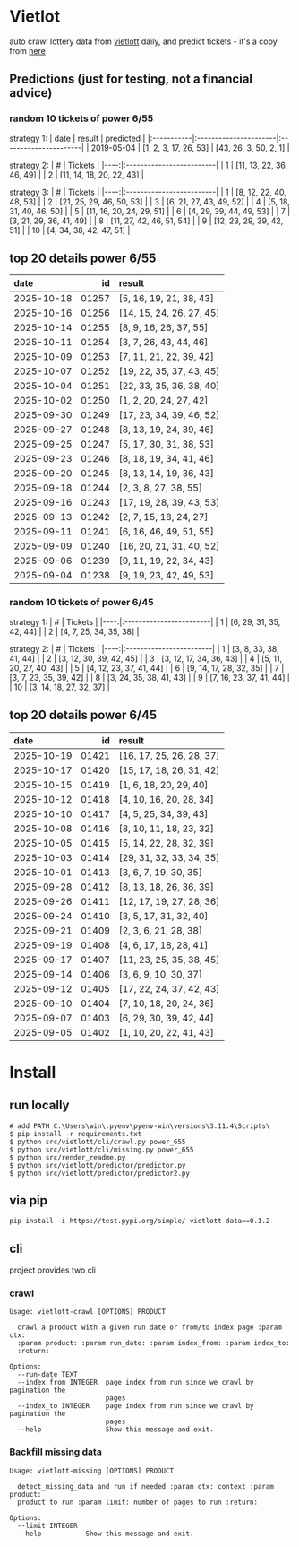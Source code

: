 # Vietlot
auto crawl lottery data from [vietlott](https://vietlott.vn) daily, and predict tickets - it's a copy from [here](https://github.com/vietvudanh/vietlott-data)
## Predictions (just for testing, not a financial advice)
### random 10 tickets of power 6/55

strategy 1:
| date       | result                | predicted             |
|:-----------|:----------------------|:----------------------|
| 2019-05-04 | [1, 2, 3, 17, 26, 53] | [43, 26, 3, 50, 2, 1] |

strategy 2:
|   # | Tickets                  |
|----:|:-------------------------|
|   1 | [11, 13, 22, 36, 46, 49] |
|   2 | [11, 14, 18, 20, 22, 43] |

strategy 3:
|   # | Tickets                  |
|----:|:-------------------------|
|   1 | [8, 12, 22, 40, 48, 53]  |
|   2 | [21, 25, 29, 46, 50, 53] |
|   3 | [6, 21, 27, 43, 49, 52]  |
|   4 | [5, 18, 31, 40, 46, 50]  |
|   5 | [11, 16, 20, 24, 29, 51] |
|   6 | [4, 29, 39, 44, 49, 53]  |
|   7 | [3, 21, 29, 36, 41, 49]  |
|   8 | [11, 27, 42, 46, 51, 54] |
|   9 | [12, 23, 29, 39, 42, 51] |
|  10 | [4, 34, 38, 42, 47, 51]  |

## top 20 details power 6/55
| date       |    id | result                   |
|:-----------|------:|:-------------------------|
| 2025-10-18 | 01257 | [5, 16, 19, 21, 38, 43]  |
| 2025-10-16 | 01256 | [14, 15, 24, 26, 27, 45] |
| 2025-10-14 | 01255 | [8, 9, 16, 26, 37, 55]   |
| 2025-10-11 | 01254 | [3, 7, 26, 43, 44, 46]   |
| 2025-10-09 | 01253 | [7, 11, 21, 22, 39, 42]  |
| 2025-10-07 | 01252 | [19, 22, 35, 37, 43, 45] |
| 2025-10-04 | 01251 | [22, 33, 35, 36, 38, 40] |
| 2025-10-02 | 01250 | [1, 2, 20, 24, 27, 42]   |
| 2025-09-30 | 01249 | [17, 23, 34, 39, 46, 52] |
| 2025-09-27 | 01248 | [8, 13, 19, 24, 39, 46]  |
| 2025-09-25 | 01247 | [5, 17, 30, 31, 38, 53]  |
| 2025-09-23 | 01246 | [8, 18, 19, 34, 41, 46]  |
| 2025-09-20 | 01245 | [8, 13, 14, 19, 36, 43]  |
| 2025-09-18 | 01244 | [2, 3, 8, 27, 38, 55]    |
| 2025-09-16 | 01243 | [17, 19, 28, 39, 43, 53] |
| 2025-09-13 | 01242 | [2, 7, 15, 18, 24, 27]   |
| 2025-09-11 | 01241 | [6, 16, 46, 49, 51, 55]  |
| 2025-09-09 | 01240 | [16, 20, 21, 31, 40, 52] |
| 2025-09-06 | 01239 | [9, 11, 19, 22, 34, 43]  |
| 2025-09-04 | 01238 | [9, 19, 23, 42, 49, 53]  |

### random 10 tickets of power 6/45

strategy 1:
|   # | Tickets                 |
|----:|:------------------------|
|   1 | [6, 29, 31, 35, 42, 44] |
|   2 | [4, 7, 25, 34, 35, 38]  |

strategy 2:
|   # | Tickets                 |
|----:|:------------------------|
|   1 | [3, 8, 33, 38, 41, 44]  |
|   2 | [3, 12, 30, 39, 42, 45] |
|   3 | [3, 12, 17, 34, 36, 43] |
|   4 | [5, 11, 20, 27, 40, 43] |
|   5 | [4, 12, 23, 37, 41, 44] |
|   6 | [9, 14, 17, 28, 32, 35] |
|   7 | [3, 7, 23, 35, 39, 42]  |
|   8 | [3, 24, 35, 38, 41, 43] |
|   9 | [7, 16, 23, 37, 41, 44] |
|  10 | [3, 14, 18, 27, 32, 37] |

## top 20 details power 6/45
| date       |    id | result                   |
|:-----------|------:|:-------------------------|
| 2025-10-19 | 01421 | [16, 17, 25, 26, 28, 37] |
| 2025-10-17 | 01420 | [15, 17, 18, 26, 31, 42] |
| 2025-10-15 | 01419 | [1, 6, 18, 20, 29, 40]   |
| 2025-10-12 | 01418 | [4, 10, 16, 20, 28, 34]  |
| 2025-10-10 | 01417 | [4, 5, 25, 34, 39, 43]   |
| 2025-10-08 | 01416 | [8, 10, 11, 18, 23, 32]  |
| 2025-10-05 | 01415 | [5, 14, 22, 28, 32, 39]  |
| 2025-10-03 | 01414 | [29, 31, 32, 33, 34, 35] |
| 2025-10-01 | 01413 | [3, 6, 7, 19, 30, 35]    |
| 2025-09-28 | 01412 | [8, 13, 18, 26, 36, 39]  |
| 2025-09-26 | 01411 | [12, 17, 19, 27, 28, 36] |
| 2025-09-24 | 01410 | [3, 5, 17, 31, 32, 40]   |
| 2025-09-21 | 01409 | [2, 3, 6, 21, 28, 38]    |
| 2025-09-19 | 01408 | [4, 6, 17, 18, 28, 41]   |
| 2025-09-17 | 01407 | [11, 23, 25, 35, 38, 45] |
| 2025-09-14 | 01406 | [3, 6, 9, 10, 30, 37]    |
| 2025-09-12 | 01405 | [17, 22, 24, 37, 42, 43] |
| 2025-09-10 | 01404 | [7, 10, 18, 20, 24, 36]  |
| 2025-09-07 | 01403 | [6, 29, 30, 39, 42, 44]  |
| 2025-09-05 | 01402 | [1, 10, 20, 22, 41, 43]  |

<!---
stats 6/55 all time - stats.to_markdown(index=False)
stats 6/55 -15d - stats_15d.to_markdown(index=False)
stats 6/55 -30d - stats_30d.to_markdown(index=False)
stats 6/55 -60d - stats_60d.to_markdown(index=False)
stats 6/55 -90d - stats_90d.to_markdown(index=False)
-->

# Install
 
## run locally

```shell
# add PATH C:\Users\win\.pyenv\pyenv-win\versions\3.11.4\Scripts\
$ pip install -r requirements.txt
$ python src/vietlott/cli/crawl.py power_655
$ python src/vietlott/cli/missing.py power_655
$ python src/render_readme.py
$ python src/vietlott/predictor/predictor.py
$ python src/vietlott/predictor/predictor2.py
```
 
## via pip

```shell
pip install -i https://test.pypi.org/simple/ vietlott-data==0.1.2
```

## cli
project provides two cli

### crawl
```shell
Usage: vietlott-crawl [OPTIONS] PRODUCT

  crawl a product with a given run date or from/to index page :param ctx:
  :param product: :param run_date: :param index_from: :param index_to:
  :return:

Options:
  --run-date TEXT
  --index_from INTEGER  page index from run since we crawl by pagination the
                        pages
  --index_to INTEGER    page index from run since we crawl by pagination the
                        pages
  --help                Show this message and exit.
```

### Backfill missing data

```shell
Usage: vietlott-missing [OPTIONS] PRODUCT

  detect_missing_data and run if needed :param ctx: context :param product:
  product to run :param limit: number of pages to run :return:

Options:
  --limit INTEGER
  --help           Show this message and exit.
```

